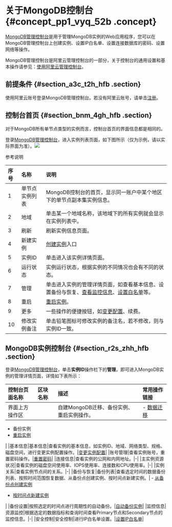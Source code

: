 # 关于MongoDB控制台 {#concept_pp1_vyq_52b .concept}

[MongoDB管理控制台](https://mongodb.console.aliyun.com/)是用于管理MongoDB实例的Web应用程序，您可以在MongoDB管理控制台上创建实例、设置IP白名单、设置连接数据库的密码、设置网络等操作。

MongoDB管理控制台是阿里云管理控制台的一部分，关于控制台的通用设置和基本操作请参见：[使用阿里云管理控制台](https://www.alibabacloud.com/help/zh/doc-detail/47605.htm)。

## 前提条件 {#section_a3c_t2h_hfb .section}

使用阿里云账号登录MongoDB管理控制台。若没有阿里云账号，请单击[注册](https://account.alibabacloud.com/register/intl_register.htm)。

## 控制台首页 {#section_bnm_4gh_hfb .section}

对于MongoDB所有单节点类型的实例而言，控制台首页的界面信息都是相同的。

登录[MongoDB管理控制台](https://mongodb.console.aliyun.com/)，进入实例列表页面，如下图所示（仅为示例，请以实际界面为准）。![](http://static-aliyun-doc.oss-cn-hangzhou.aliyuncs.com/assets/img/6658/154149612313185_zh-CN.png)

参考说明

|序号|名称|说明|
|:-|:-|:-|
|1|单节点实例列表|MongoDB控制台的首页，显示同一账户中某个地区下的单节点副本集实例信息。|
|2|地域|单击某一个地域名称，该地域下的所有实例就会显示在实例列表中。|
|3|刷新|刷新实例信息页面。|
|4|新建实例|[创建实例](intl.zh-CN/单节点快速入门/创建实例.md#)入口|
|5|实例ID|单击进入该实例详情页面。|
|6|运行状态|实例运行状态，根据实例的不同情况也会有不同的状态。|
|7|管理|单击进入实例的管理详情页面，如查看基本信息、设置备份与恢复、[查看监控信息](../../../../intl.zh-CN/用户指南/监控与报警/查看监控信息.md#)、[设置白名单](intl.zh-CN/单节点快速入门/设置白名单.md#)等。|
|8|重启|[重启实例](../../../../intl.zh-CN/用户指南/实例管理/重启实例.md#)。|
|9|更多|一些操作的便捷按钮，如[变更配置](../../../../intl.zh-CN/用户指南/实例管理/变更配置.md#)、续费。|
|10|修改实例备注|单击铅笔图标可修改实例的备注名，若不修改，则与实例ID一致。|

## MongoDB实例控制台 {#section_r2s_zhh_hfb .section}

登录[MongoDB管理控制台](https://mongodb.console.aliyun.com/)，单击**实例ID**操作栏下的**管理**，即可进入MongoDB实例的管理详情页面，详情如下表所示：

|控制台页面名称|区块名称|描述|常用操作链接|
|:------|:---|:-|:-----|
|界面上方操作区| |自建MongoDB迁移、备份实例、重启实例操作。| -   [数据迁移](../../../../intl.zh-CN/用户指南/数据迁移.md)
-   备份实例
-   [重启实例](../../../../intl.zh-CN/用户指南/实例管理/重启实例.md#)

 |
|基本信息|基本信息|查看实例的基本信息，如实例ID、地域、网络类型、规格、磁盘空间，进行变更实例配置操作。|[变更实例配置](../../../../intl.zh-CN/用户指南/实例管理/变更配置.md#)|
|账号管理|查看实例账号，重置密码操作。|[重置密码](../../../../intl.zh-CN/用户指南/账号管理/重置密码.md#)|
|连接信息|查看实例的公网和内网地址。|-|
|主实例资源状况|查看实例的磁盘空间使用率、IOPS使用率、连接数和CPU使用率。|-|
|实例关系|查看实例节点间的关系。|-|
|备份与恢复|备份列表|查看选定时间的数据备份列表、按照时间范围恢复数据、从备份点创建实例、按时间点新建实例。| -   [从备份点创建实例](../../../../intl.zh-CN/用户指南/数据恢复/从备份点新建实例.md#)
-   [按时间点新建实例](../../../../intl.zh-CN/用户指南/数据恢复/按时间点新建实例.md#)

 |
|备份设置|按照选定的时间点进行周期性的自动备份。|[自动备份实例](../../../../intl.zh-CN/用户指南/数据备份/自动备份实例.md#)|
|监控信息|资源监控|根据选定的数据指标和查询时间查看Primary节点和Secondary节点的监控信息。|-|
|安全控制|安全控制|进行IP白名单设置。|[设置IP白名单](intl.zh-CN/单节点快速入门/设置白名单.md#)|

